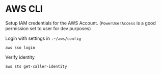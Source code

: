 # AWS CLI

Setup IAM credentials for the AWS Account. (`PowerUserAccess` is a good permission set to user for dev purposes) 

Login with settings in `.~/aws/config`
```
aws sso login
```

Verify identity 
```
aws sts get-caller-identity
```
